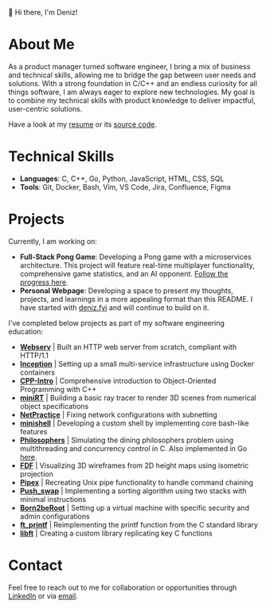 👋 Hi there, I'm Deniz!

# About Me
As a product manager turned software engineer, I bring a mix of business and technical skills, allowing me to bridge the gap between user needs and solutions. With a strong foundation in C/C++ and an endless curiosity for all things software, I am always eager to explore new technologies. My goal is to combine my technical skills with product knowledge to deliver impactful, user-centric solutions.

Have a look at my [resume](https://github.com/deniz-oezdemir/resume/raw/main/deniz_oezdemir_resume.pdf) or its [source code](https://github.com/deniz-oezdemir/resume/raw/main/deniz_oezdemir_resume.tex).

# Technical Skills
- **Languages**: C, C++, Go, Python, JavaScript, HTML, CSS, SQL
- **Tools**: Git, Docker, Bash, Vim, VS Code, Jira, Confluence, Figma

# Projects
Currently, I am working on:
- **Full-Stack Pong Game**: Developing a Pong game with a microservices architecture. This project will feature real-time multiplayer functionality, comprehensive game statistics, and an AI opponent. [Follow the progress here](https://github.com/deniz-oezdemir/Transcendence).
- **Personal Webpage**: Developing a space to present my thoughts, projects, and learnings in a more appealing format than this README. I have started with [deniz.fyi](https://deniz.fyi) and will continue to build on it.

I've completed below projects as part of my software engineering education:
- **[Webserv](https://github.com/deniz-oezdemir/Webserv)** | Built an HTTP web server from scratch, compliant with HTTP/1.1
- **[Inception](https://github.com/deniz-oezdemir/Inception)** | Setting up a small multi-service infrastructure using Docker containers
- **[CPP-Intro](https://github.com/deniz-oezdemir/CPP-Intro)** | Comprehensive introduction to Object-Oriented Programming with C++
- **[miniRT](https://github.com/deniz-oezdemir/miniRT)** | Building a basic ray tracer to render 3D scenes from numerical object specifications
- **[NetPractice](https://github.com/deniz-oezdemir/NetPractice)** | Fixing network configurations with subnetting
- **[minishell](https://github.com/deniz-oezdemir/Minishell)** | Developing a custom shell by implementing core bash-like features
- **[Philosophers](https://github.com/deniz-oezdemir/Philosophers)** | Simulating the dining philosophers problem using multithreading and concurrency control in C. Also implemented in Go [here](https://github.com/deniz-oezdemir/philo).
- **[FDF](https://github.com/deniz-oezdemir/FDF)** | Visualizing 3D wireframes from 2D height maps using isometric projection
- **[Pipex](https://github.com/deniz-oezdemir/Pipex)** | Recreating Unix pipe functionality to handle command chaining
- **[Push_swap](https://github.com/deniz-oezdemir/Push_swap)** | Implementing a sorting algorithm using two stacks with minimal instructions
- **[Born2beRoot](https://github.com/deniz-oezdemir/Born2beRoot)** | Setting up a virtual machine with specific security and admin configurations
- **[ft_printf](https://github.com/deniz-oezdemir/ft_printf)** | Reimplementing the printf function from the C standard library
- **[libft](https://github.com/deniz-oezdemir/libft)** | Creating a custom library replicating key C functions

# Contact
Feel free to reach out to me for collaboration or opportunities through [LinkedIn](https://www.linkedin.com/in/denizoezdemir/) or via [email](mailto:heydeniz@proton.me).

